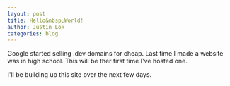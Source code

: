 ```yaml
---
layout: post
title: Hello&nbsp;World!
author: Justin Lok
categories: blog
---
```

Google started selling .dev domains for cheap. Last time I made a website was in high school. This will be ther first time I've hosted one.

I'll be building up this site over the next few days.